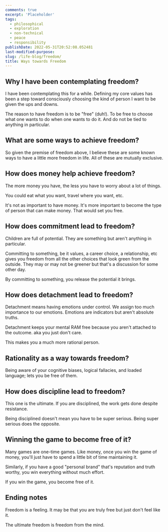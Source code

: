 ```yaml
---
comments: true
excerpt: 'Placeholder'
tags:
  - philosophical
  - exploration
  - non-technical
  - peace
  - responsibility
publishDate: 2022-05-31T20:52:08.052481
last-modified-purpose:
slug: /life-blog/freedom/
title: Ways towards Freedom
---
```


## Why I have been contemplating freedom?

I have been contemplating this for a while. Defining my core values has been a step toward consciously choosing the kind of person I want to be given the ups and downs.

The reason to have freedom is to be "free" (duh!). To be free to choose what one wants to do when one wants to do it. And do not be tied to anything in particular.

## What are some ways to achieve freedom?

So given the premise of freedom above, I believe these are some known ways to have a little more freedom in life. All of these are mutually exclusive.

## How does money help achieve freedom?

The more money you have, the less you have to worry about a lot of things.

You could eat what you want, travel where you want, etc.

It's not as important to have money. It's more important to become the type of person that can make money. That would set you free.

## How does commitment lead to freedom?

Children are full of potential. They are something but aren't anything in particular.

Committing to something, be it values, a career choice, a relationship, etc gives you freedom from all the other choices that look green from the outside. They may or may not be greener but that's a discussion for some other day.

By committing to something, you release the potential it brings.

## How does detachment lead to freedom?

Detachment means having emotions under control. We assign too much importance to our emotions. Emotions are indicators but aren't absolute truths.

Detachment keeps your mental RAM free because you aren't attached to the outcome. aka you just don't care.

This makes you a much more rational person.

## Rationality as a way towards freedom?

Being aware of your cognitive biases, logical fallacies, and loaded language; lets you be free of them.

## How does discipline lead to freedom?

This one is the ultimate. If you are disciplined, the work gets done despite resistance.

Being disciplined doesn't mean you have to be super serious. Being super serious does the opposite.

## Winning the game to become free of it?

Many games are one-time games. Like money, once you win the game of money, you'll just have to spend a little bit of time maintaining it.

Similarly, if you have a good "personal brand" that's reputation and truth worthy, you win everything without much effort.

If you win the game, you become free of it.

## Ending notes

Freedom is a feeling. It may be that you are truly free but just don't feel like it.

The ultimate freedom is freedom from the mind.
